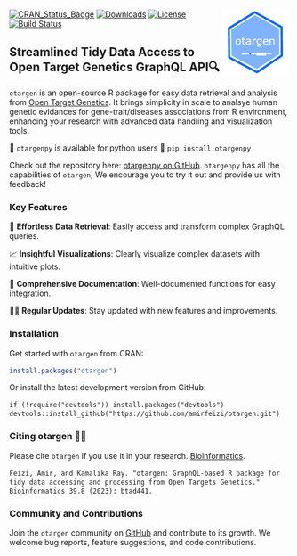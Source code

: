 # <img src="man/figures/logo.jpg" align="right" width="120" />

[![CRAN_Status_Badge](https://www.r-pkg.org/badges/version/otargen?color=blue)](https://CRAN.R-project.org/package=otargen)
[![Downloads](https://cranlogs.r-pkg.org/badges/otargen?color=yellow)](https://CRAN.R-project.org/package=otargen)
[![License](https://img.shields.io/badge/License-MIT-blue.svg?color=green)](https://opensource.org/licenses/MIT)
[![Build Status](https://travis-ci.org/your-username/your-repository.svg?branch=master)](https://travis-ci.org/your-username/your-repository)



## Streamlined Tidy Data Access to Open Target Genetics GraphQL API🔍
`otargen` is an open-source R package for easy data retrieval and analysis from [Open Target Genetics](https://genetics.opentargets.org). It brings simplicity in scale to analsye human genetic evidances for gene-trait/diseases associations from R environment, enhancing your research with advanced data handling and visualization tools.

:loudspeaker: `otargenpy`  is available for python users :snake: `pip install otargenpy`

Check out the repository here: [otargenpy on GitHub](https://github.com/amirfeizi/otargenpy). `otargenpy` has all the capabilities of `otargen`, We encourage you to try it out and provide us with feedback!

### Key Features
🚀 **Effortless Data Retrieval**: Easily access and transform complex GraphQL queries.

📈 **Insightful Visualizations**: Clearly visualize complex datasets with intuitive plots.

📖 **Comprehensive Documentation**: Well-documented functions for easy integration.

👨‍💻 **Regular Updates**: Stay updated with new features and improvements.



### Installation
Get started with `otargen` from CRAN:

```r
install.packages("otargen")
```
Or install the latest development version from GitHub:
```
if (!require("devtools")) install.packages("devtools")
devtools::install_github("https://github.com/amirfeizi/otargen.git")
```

### Citing otargen :raising_hand_man:
Please cite `otargen` if you use it in your research. [Bioinformatics](https://academic.oup.com/bioinformatics/article/39/8/btad441/7226507).
```
Feizi, Amir, and Kamalika Ray. "otargen: GraphQL-based R package for tidy data accessing and processing from Open Targets Genetics." Bioinformatics 39.8 (2023): btad441.
```

### Community and Contributions
Join the `otargen` community on [GitHub](https://github.com/amirfeizi/otargen) and contribute to its growth. We welcome bug reports, feature suggestions, and code contributions.


